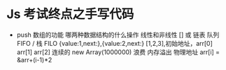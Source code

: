 # Js 考试终点之手写代码

- push
    数组的功能
    哪两种数据结构的什么操作
    线性和非线性
    [] 或 链表  队列FIFO / 栈 FILO
    {value:1,next:},{value:2,next:}
    [1,2,3],初始地址，arr[0] arr[1] arr[2] 连续的
    new Array(1000000)  浪费 内存溢出
    物理地址
    arr[i] = &arr+(i-1)*2